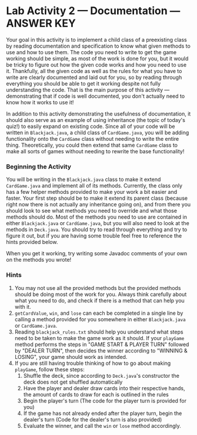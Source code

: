# Lab Activity 2 — Documentation — ANSWER KEY
Your goal in this activity is to implement a child class of a preexisting
class by reading documentation and specification to know what given methods
to use and how to use them. The code you need to write to get the game working
should be simple, as most of the work is done for you, but it would be tricky
to figure out how the given code works and how you need to use it. Thankfully,
all the given code as well as the rules for what you have to write are clearly
documented and laid out for you, so by reading through everything you should
be able to get it working despite not fully understanding the code. That is
the main purpose of this activity — demonstrating that if code is well
documented, you don't actually need to know how it works to use it!

In addition to this activity demonstrating the usefulness of documentation,
it should also serve as an example of using inheritance (the topic of today's
quiz!) to easily expand on existing code. Since all of your code will be written
in `Blackjack.java`, a child class of `CardGame.java`, you will be adding
functionality onto the `CardGame` class without needing to write the entire
thing. Theoretically, you could then extend that same `CardGame` class to make
all sorts of games without needing to rewrite the base functionality!

### Beginning the Activity
You will be writing in the `Blackjack.java` class to make it extend `CardGame.java`
and implement all of its methods. Currently, the class only has a few helper
methods provided to make your work a bit easier and faster. Your first step
should be to make it extend its parent class (because right now there is not
actually any inheritance going on), and from there you should look to see
what methods you need to override and what those methods should do. Most of
the methods you need to use are contained in either `Blackjack.java` or
`CardGame.java`, but you will also need to look at the methods in `Deck.java`.
You should try to read through everything and try to figure it out, but if you are having
some trouble feel free to reference the hints provided below.

When you get it working, try writing some Javadoc comments of your own on the
methods you wrote!

### Hints
1. You may not use all the provided methods but the provided methods should
be doing most of the work for you. Always think carefully about what you need
to do, and check if there is a method that can help you with it.
2. `getCardValue`, `win`, and `lose` can each be completed in a single line by
calling a method provided for you somewhere in either `Blackjack.java` or
`CardGame.java`.
3. Reading `blackjack_rules.txt` should help you understand what steps
need to be taken to make the game work as it should. If your `playGame` method
performs the steps in "GAME START & PLAYER TURN" followed by "DEALER TURN",
then decides the winner according to "WINNING & LOSING", your game should
work as intended.
4. If you are still having trouble thinking of how to go about making `playGame`,
follow these steps:
   1. Shuffle the deck, since according to `Deck.java`'s constructor the deck
   does not get shuffled automatically
   2. Have the player and dealer draw cards into their respective hands, the
    amount of cards to draw for each is outlined in the rules
   3. Begin the player's turn (The code for the player turn is provided for you)
   4. If the game has not already ended after the player turn, begin the dealer's
    turn (Code for the dealer's turn is also provided)
   5. Evaluate the winner, and call the `win` or `lose` method accordingly.

